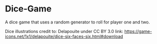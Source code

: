 # Dice-Game
A dice game that uses a random generator to roll for player one and two.

Dice illustrations credit to: Delapouite under CC BY 3.0
link: https://game-icons.net/1x1/delapouite/dice-six-faces-six.html#download 
